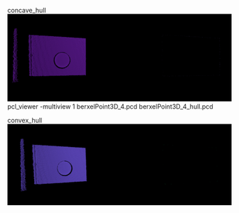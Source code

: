 concave_hull
![img.png](img.png)
pcl_viewer  -multiview 1 berxelPoint3D_4.pcd  berxelPoint3D_4_hull.pcd

convex_hull
![img_1.png](img_1.png)